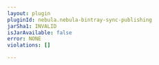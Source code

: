 ```yaml
---
layout: plugin
pluginId: nebula.nebula-bintray-sync-publishing
jarSha1: INVALID
isJarAvailable: false
error: NONE
violations: []

---
```

